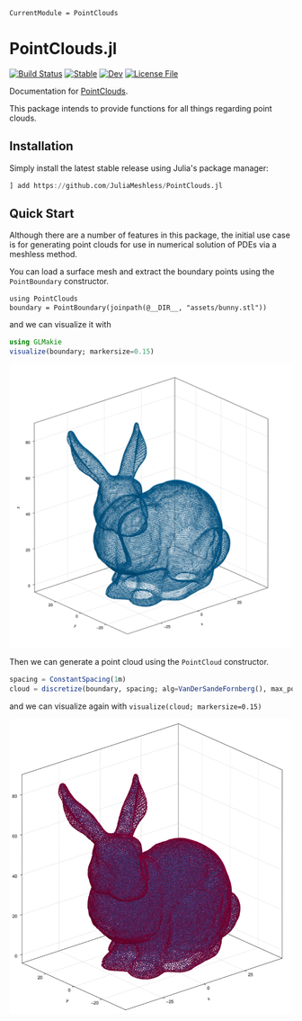 ```@meta
CurrentModule = PointClouds
```

# PointClouds.jl

[![Build Status](https://github.com/JuliaMeshless/PointClouds.jl/actions/workflows/CI.yml/badge.svg?branch=main)](https://github.com/JuliaMeshless/PointClouds.jl/actions/workflows/CI.yml?query=branch%3Amain)
[![Stable](https://img.shields.io/badge/docs-stable-blue.svg)](https://JuliaMeshless.github.io/PointClouds.jl/stable)
[![Dev](https://img.shields.io/badge/docs-dev-blue.svg)](https://JuliaMeshless.github.io/PointClouds.jl/dev)
[![License File](https://img.shields.io/badge/license-MIT-blue)](https://github.com/JuliaMeshless/PointClouds.jl/blob/master/LICENSE)

Documentation for [PointClouds](https://github.com/JuliaMeshless/PointClouds.jl).

This package intends to provide functions for all things regarding point clouds.

## Installation

Simply install the latest stable release using Julia's package manager:

```julia
] add https://github.com/JuliaMeshless/PointClouds.jl
```

## Quick Start

Although there are a number of features in this package, the initial use case is for
generating point clouds for use in numerical solution of PDEs via a meshless method.

You can load a surface mesh and extract the boundary points using the `PointBoundary`
constructor.

```@example quickstart
using PointClouds
boundary = PointBoundary(joinpath(@__DIR__, "assets/bunny.stl"))
```

and we can visualize it with

```julia
using GLMakie
visualize(boundary; markersize=0.15)
```

![bunny boundary](assets/bunny-boundary.png)

Then we can generate a point cloud using the `PointCloud` constructor.

```julia
spacing = ConstantSpacing(1m)
cloud = discretize(boundary, spacing; alg=VanDerSandeFornberg(), max_points=100_000)
```

and we can visualize again with `visualize(cloud; markersize=0.15)`

![bunny discretized](assets/bunny-discretized.png)
